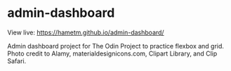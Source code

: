 # admin-dashboard
View live: https://hametm.github.io/admin-dashboard/

Admin dashboard project for The Odin Project to practice flexbox and grid. Photo credit to Alamy, materialdesignicons.com, Clipart Library, and Clip Safari.